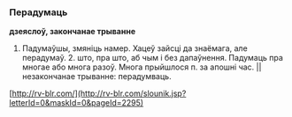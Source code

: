 ### Перадумаць
**дзеяслоў, закончанае трыванне**

1. Падумаўшы, змяніць намер. Хацеў зайсці да знаёмага, але перадумаў. 2. што, пра што, аб чым і без дапаўнення. Падумаць пра многае або многа разоў. Многа прыйшлося п. за апошні час. || незакончанае трыванне: перадумваць.

<a rel="author">[http://rv-blr.com/](http://rv-blr.com/slounik.jsp?letterId=0&maskId=0&pageId=2295)</a>

